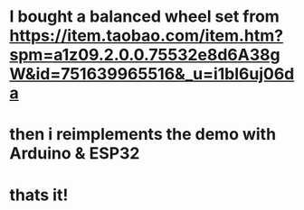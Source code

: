 # I bought a balanced wheel set from https://item.taobao.com/item.htm?spm=a1z09.2.0.0.75532e8d6A38gW&id=751639965516&_u=i1bl6uj06da
# then i reimplements the demo with Arduino & ESP32

# thats it!

